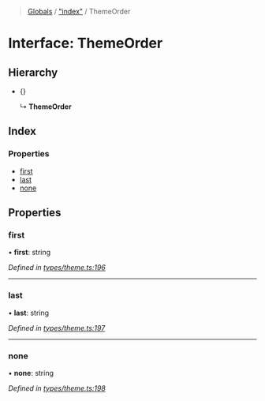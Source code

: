 > [Globals](../README.md) / ["index"](../modules/_index_.md) / ThemeOrder

# Interface: ThemeOrder

## Hierarchy

- {}

  ↳ **ThemeOrder**

## Index

### Properties

- [first](_index_.themeorder.md#first)
- [last](_index_.themeorder.md#last)
- [none](_index_.themeorder.md#none)

## Properties

### first

• **first**: string

_Defined in [types/theme.ts:196](https://github.com/kenoxa/beamwind/blob/main/packages/beamwind/src/types/theme.ts#L196)_

---

### last

• **last**: string

_Defined in [types/theme.ts:197](https://github.com/kenoxa/beamwind/blob/main/packages/beamwind/src/types/theme.ts#L197)_

---

### none

• **none**: string

_Defined in [types/theme.ts:198](https://github.com/kenoxa/beamwind/blob/main/packages/beamwind/src/types/theme.ts#L198)_
